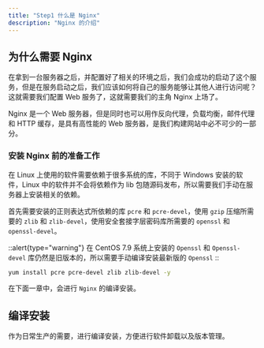 ```yaml
---
title: "Step1 什么是 Nginx"
description: "Nginx 的介绍"
---
```


## 为什么需要 Nginx

在拿到一台服务器之后，并配置好了相关的环境之后，我们会成功的启动了这个服务，但是在服务启动之后，我们应该如何将自己的服务能够让其他人进行访问呢？这就需要我们配置 Web 服务了，这就需要我们的主角 Nginx 上场了。

Nginx 是一个 Web 服务器，但是同时也可以用作反向代理，负载均衡，邮件代理和 HTTP 缓存，是具有高性能的 Web 服务器，是我们构建网站中必不可少的一部分。

### 安装 Nginx 前的准备工作

在 Linux 上使用的软件需要依赖于很多系统的库，不同于 Windows 安装的软件，Linux 中的软件并不会将依赖作为 lib 包随源码发布，所以需要我们手动在服务器上安装相关的依赖。

首先需要安装的正则表达式所依赖的库 `pcre` 和 `pcre-devel`，使用 `gzip` 压缩所需要的 `zlib` 和 `zlib-devel`，使用安全套接字层密码库所需要的 `openssl` 和 `openssl-devel`。

::alert{type="warning"}
在 CentOS 7.9 系统上安装的 `Openssl` 和 `Openssl-devel` 库仍然是旧版本的，所以需要手动编译安装最新版的 `Openssl`
::

```bash
yum install pcre pcre-devel zlib zlib-devel -y
```

在下面一章中，会进行 `Nginx` 的编译安装。

## 编译安装

作为日常生产的需要，进行编译安装，方便进行软件卸载以及版本管理。